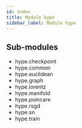 ```yaml
---
id: index
title: Module hype
sidebar_label: Module hype
---
```

Sub-modules
-----------
* hype.checkpoint
* hype.common
* hype.euclidean
* hype.graph
* hype.lorentz
* hype.manifold
* hype.poincare
* hype.rsgd
* hype.sn
* hype.train